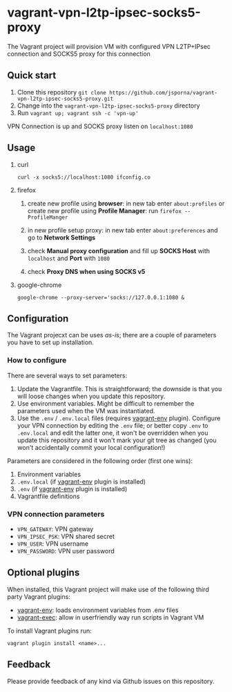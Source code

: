 # vagrant-vpn-l2tp-ipsec-socks5-proxy

The Vagrant project will provision VM with configured VPN L2TP+IPsec connection and SOCKS5 proxy for this connection

## Quick start

1. Clone this repository `git clone https://github.com/jsporna/vagrant-vpn-l2tp-ipsec-socks5-proxy.git`
2. Change into the `vagrant-vpn-l2tp-ipsec-socks5-proxy` directory
3. Run `vagrant up; vagrant ssh -c 'vpn-up'`

VPN Connection is up and SOCKS proxy listen on `localhost:1080`

## Usage

1. curl

    `curl -x socks5://localhost:1080 ifconfig.co`

2. firefox

    1. create new profile using **browser**: in new tab enter `about:profiles` or create new profile using **Profile Manager**: run `firefox --ProfileManger`
    
    2. in new profile setup proxy: in new tab enter `about:preferences` and go to **Network Settings**
    
    3. check **Manual proxy configuration** and fill up **SOCKS Host** with `localhost` and **Port** with `1080`
    
    4. check **Proxy DNS when using SOCKS v5**

4. google-chrome

   `google-chrome --proxy-server='socks://127.0.0.1:1080 &`

## Configuration

The Vagrant projecxt can be uses _as-is_; there are a couple of parameters you have to set up installation.

### How to configure

There are several ways to set parameters:

1. Update the Vagrantfile. This is straightforward; the downside is that you will loose changes when you update this repository.
2. Use environment variables. Might be difficult to remember the parameters used when the VM was instantiated.
3. Use the `.env` / `.env.local` files (requires [vagrant-env](https://github.com/gosuri/vagrant-env) plugin). Configure your VPN connection by editing the `.env` file; or better copy `.env` to `.env.local` and edit the latter one, it won't be overridden when you update this repository and it won't mark your git tree as changed (you won't accidentally commit your local configuration!)

Parameters are considered in the following order (first one wins):

1. Environment variables
2. `.env.local` (if [vagrant-env](https://github.com/gosuri/vagrant-env) plugin is installed)
3. `.env` (if [vagrant-env](https://github.com/gosuri/vagrant-env) plugin is installed)
4. Vagrantfile definitions

### VPN connection parameters

- `VPN_GATEWAY`: VPN gateway
- `VPN_IPSEC_PSK`: VPN shared secret
- `VPN_USER`: VPN username
- `VPN_PASSWORD`: VPN user password

## Optional plugins

When installed, this Vagrant project will make use of the following third party Vagrant plugins:

- [vagrant-env](https://github.com/gosuri/vagrant-env): loads environment variables from .env files
- [vagrant-exec](https://github.com/p0deje/vagrant-exec): allow in userfriendly way run scripts in Vagrant VM

To install Vagrant plugins run:

```shell
vagrant plugin install <name>...
```

## Feedback

Please provide feedback of any kind via Github issues on this repository.